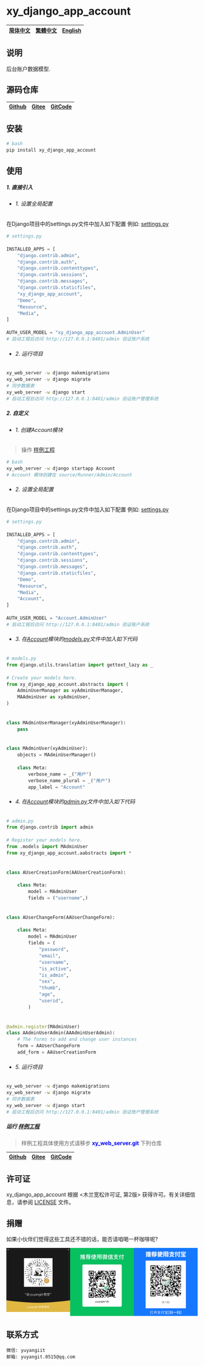 <!--
 * @Author: 余洋 yuyangit.0515@qq.com
 * @Date: 2024-10-18 13:02:23
 * @LastEditors: 余洋 yuyangit.0515@qq.com
 * @LastEditTime: 2024-10-23 20:51:38
 * @FilePath: /xy_django_app_account/README.md
 * @Description: 这是默认设置,请设置`customMade`, 打开koroFileHeader查看配置 进行设置: https://github.com/OBKoro1/koro1FileHeader/wiki/%E9%85%8D%E7%BD%AE
-->
# xy_django_app_account

| [简体中文](./README.md)         | [繁體中文](readme/README.zh-hant.md)        |                      [English](readme/README.en.md)          |
| ----------- | -------------|---------------------------------------|

## 说明

后台账户数据模型.

## 源码仓库
| [Github](https://github.com/xy-django-app/xy_django_app_account.git)         | [Gitee](https://gitee.com/xy-opensource/xy_django_app_account.git)        |                      [GitCode](https://gitcode.com/xy-opensource/xy_django_app_account.git)          |
| ----------- | -------------|---------------------------------------|


## 安装

```bash
# bash
pip install xy_django_app_account
```

## 使用

##### 1. 直接引入

- ###### 1. 设置全局配置

在Django项目中的settings.py文件中加入如下配置
例如: [settings.py](./samples/xy_web_server_demo/source/Runner/Admin/xy_web_server_demo/settings.py)
```python
# settings.py

INSTALLED_APPS = [
    "django.contrib.admin",
    "django.contrib.auth",
    "django.contrib.contenttypes",
    "django.contrib.sessions",
    "django.contrib.messages",
    "django.contrib.staticfiles",
    "xy_django_app_account",
    "Demo",
    "Resource",
    "Media",
]

AUTH_USER_MODEL = "xy_django_app_account.AdminUser"
# 启动工程后访问 http://127.0.0.1:8401/admin 验证账户系统
```

- ###### 2. 运行项目

```bash
xy_web_server -w django makemigrations
xy_web_server -w django migrate
# 同步数据表
xy_web_server -w django start
# 启动工程后访问 http://127.0.0.1:8401/admin 验证账户管理系统
```

##### 2. 自定义

- ###### 1. 创建Account模块

> 操作 [样例工程](./samples/xy_web_server_demo/)

```bash
# bash
xy_web_server -w django startapp Account
# Account 模块创建在 source/Runner/Admin/Account 
```

- ###### 2. 设置全局配置

在Django项目中的settings.py文件中加入如下配置
例如: [settings.py](./samples/xy_web_server_demo/source/Runner/Admin/xy_web_server_demo/settings.py)

```python
# settings.py

INSTALLED_APPS = [
    "django.contrib.admin",
    "django.contrib.auth",
    "django.contrib.contenttypes",
    "django.contrib.sessions",
    "django.contrib.messages",
    "django.contrib.staticfiles",
    "Demo",
    "Resource",
    "Media",
    "Account",
]

AUTH_USER_MODEL = "Account.AdminUser"
# 启动工程后访问 http://127.0.0.1:8401/admin 验证账户系统
```

- ###### 3. 在[Account](./samples/xy_web_server_demo/source/Runner/Admin/Account)模块的[models.py](./samples/xy_web_server_demo/source/Runner/Admin/Account/models.py)文件中加入如下代码

```python
# models.py
from django.utils.translation import gettext_lazy as _

# Create your models here.
from xy_django_app_account.abstracts import (
    AdminUserManager as xyAdminUserManager,
    MAAdminUser as xyAdminUser,
)


class MAdminUserManager(xyAdminUserManager):
    pass


class MAdminUser(xyAdminUser):
    objects = MAdminUserManager()

    class Meta:
        verbose_name = _("用户")
        verbose_name_plural = _("用户")
        app_label = "Account"

```

- ###### 4. 在[Account](./samples/xy_web_server_demo/source/Runner/Admin/Account)模块的[admin.py](./samples/xy_web_server_demo/source/Runner/Admin/Account/admin.py)文件中加入如下代码

```python
# admin.py
from django.contrib import admin

# Register your models here.
from .models import MAdminUser
from xy_django_app_account.aabstracts import *


class AUserCreationForm(AAUserCreationForm):

    class Meta:
        model = MAdminUser
        fields = ("username",)


class AUserChangeForm(AAUserChangeForm):

    class Meta:
        model = MAdminUser
        fields = (
            "password",
            "email",
            "username",
            "is_active",
            "is_admin",
            "sex",
            "thumb",
            "age",
            "userid",
        )


@admin.register(MAdminUser)
class AAdminUserAdmin(AAAdminUserAdmin):
    # The forms to add and change user instances
    form = AAUserChangeForm
    add_form = AAUserCreationForm

```

- ###### 5. 运行项目

```bash
xy_web_server -w django makemigrations
xy_web_server -w django migrate
# 同步数据表
xy_web_server -w django start
# 启动工程后访问 http://127.0.0.1:8401/admin 验证账户管理系统
```

##### 运行 [样例工程](./samples/xy_web_server_demo)

> 样例工程具体使用方式请移步 <b style="color: blue">xy_web_server.git</b> 下列仓库

| [Github](https://github.com/xy-web-service/xy_web_server.git)         | [Gitee](https://gitee.com/xy-opensource/xy_web_server.git)        |                      [GitCode](https://gitcode.com/xy-opensource/xy_web_server.git)          |
| ----------- | -------------|---------------------------------------|



## 许可证
xy_django_app_account 根据 <木兰宽松许可证, 第2版> 获得许可。有关详细信息，请参阅 [LICENSE](LICENSE) 文件。

## 捐赠
如果小伙伴们觉得这些工具还不错的话，能否请咱喝一杯咖啡呢?  

![pay-total](./readme/pay-total.png)

## 联系方式

```
微信: yuyangiit
邮箱: yuyangit.0515@qq.com
```